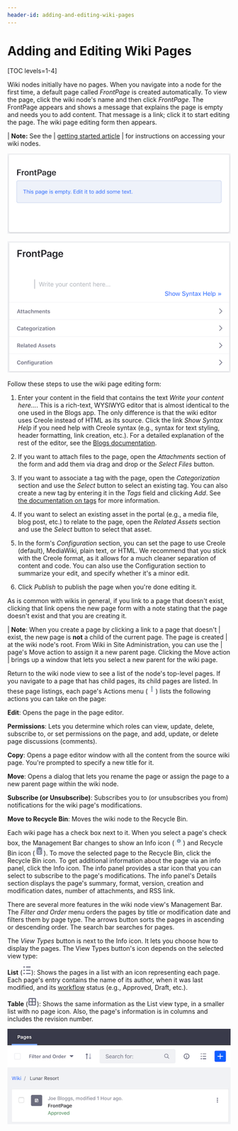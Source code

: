 ```yaml
---
header-id: adding-and-editing-wiki-pages
---
```


# Adding and Editing Wiki Pages

[TOC levels=1-4]

Wiki nodes initially have no pages. When you navigate into a node for the first 
time, a default page called *FrontPage* is created automatically. To view the 
page, click the wiki node's name and then click *FrontPage*. The FrontPage 
appears and shows a message that explains the page is empty and needs you to add 
content. That message is a link; click it to start editing the page. The wiki 
page editing form then appears. 

| **Note:** See the
| [getting started article](/docs/7-1/user/-/knowledge_base/u/getting-started-with-wikis)
| for instructions on accessing your wiki nodes.

![Figure 1: Each empty wiki page presents a default message link you can click to edit the page.](../../../../images/wiki-empty-frontpage.png)

![Figure 2: The wiki page editing form lets you create and edit your page's content.](../../../../images/wiki-page-editor.png)

Follow these steps to use the wiki page editing form: 

1.  Enter your content in the field that contains the text *Write your content
    here...*. This is a rich-text, WYSIWYG editor that is almost identical to
    the one used in the Blogs app. The only difference is that the wiki editor
    uses Creole instead of HTML as its source. Click the link *Show Syntax
    Help* if you need help with Creole syntax (e.g., syntax for text styling,
    header formatting, link creation, etc.). For a detailed explanation of the
    rest of the editor, see the 
    [Blogs documentation](/docs/7-1/user/-/knowledge_base/u/using-the-blog-entry-editor). 

2.  If you want to attach files to the page, open the *Attachments* section of 
    the form and add them via drag and drop or the *Select Files* button. 

3.  If you want to associate a tag with the page, open the *Categorization* 
    section and use the *Select* button to select an existing tag. You can also 
    create a new tag by entering it in the *Tags* field and clicking *Add*. See 
    [the documentation on tags](/docs/7-1/user/-/knowledge_base/u/tagging-content) 
    for more information. 

4.  If you want to select an existing asset in the portal (e.g., a media file, 
    blog post, etc.) to relate to the page, open the *Related Assets* section 
    and use the *Select* button to select that asset. 

5.  In the form's *Configuration* section, you can set the page to use Creole 
    (default), MediaWiki, plain text, or HTML. We recommend that you stick with 
    the Creole format, as it allows for a much cleaner separation of content and 
    code. You can also use the Configuration section to summarize your edit, and 
    specify whether it's a minor edit. 

6.  Click *Publish* to publish the page when you're done editing it. 

As is common with wikis in general, if you link to a page that doesn't exist, 
clicking that link opens the new page form with a note stating that the page 
doesn't exist and that you are creating it. 

| **Note**: When you create a page by clicking a link to a page that doesn't
| exist, the new page is **not** a child of the current page. The page is created
| at the wiki node's root. From Wiki in Site Administration, you can use the
| page's Move action to assign it a new parent page. Clicking the Move action
| brings up a window that lets you select a new parent for the wiki page.

Return to the wiki node view to see a list of the node's top-level pages. If you 
navigate to a page that has child pages, its child pages are listed. In these 
page listings, each page's Actions menu 
(![Actions](../../../../images/icon-actions.png)) lists the following actions 
you can take on the page: 

**Edit**: Opens the page in the page editor.

**Permissions**: Lets you determine which roles can view, update, delete,
subscribe to, or set permissions on the page, and add, update, or delete page
discussions (comments).

**Copy**: Opens a page editor window with all the content from the source wiki
page. You're prompted to specify a new title for it. 

**Move**: Opens a dialog that lets you rename the page or assign the page to
a new parent page within the wiki node. 

**Subscribe (or Unsubscribe)**: Subscribes you to (or unsubscribes you from)
notifications for the wiki page's modifications. 

**Move to Recycle Bin**: Moves the wiki node to the Recycle Bin.

Each wiki page has a check box next to it. When you select a page's check box, 
the Management Bar changes to show an Info icon 
(![Info](../../../../images/icon-information.png)) and Recycle Bin icon 
(![Recycle Bin](../../../../images/icon-trash.png)). To move the selected page 
to the Recycle Bin, click the Recycle Bin icon. To get additional information 
about the page via an info panel, click the Info icon. The info panel provides a 
star icon that you can select to subscribe to the page's modifications. The info 
panel's Details section displays the page's summary, format, version, creation 
and modification dates, number of attachments, and RSS link.

There are several more features in the wiki node view's Management Bar. The 
*Filter and Order* menu orders the pages by title or modification date 
and filters them by page type. The arrows button sorts the pages in 
ascending or descending order. The search bar searches for pages. 

The *View Types* button is next to the Info icon. It lets you choose how to 
display the pages. The View Types button's icon depends on the selected view 
type: 

**List** (![List](../../../../images/icon-view-type-list.png)): Shows the pages
in a list with an icon representing each page. Each page's entry contains the
name of its author, when it was last modified, and its
[workflow](/docs/7-1/user/-/knowledge_base/u/workflow) status (e.g.,
Approved, Draft, etc.). 

**Table** (![Table](../../../../images/icon-view-type-table.png)): Shows the
same information as the List view type, in a smaller list with no page icon.
Also, the page's information is in columns and includes the revision number. 

![Figure 3: The wiki node's view in site administration has features that help you access and learn information about a wiki node's pages.](../../../../images/wiki-node-view-in-admin.png)
